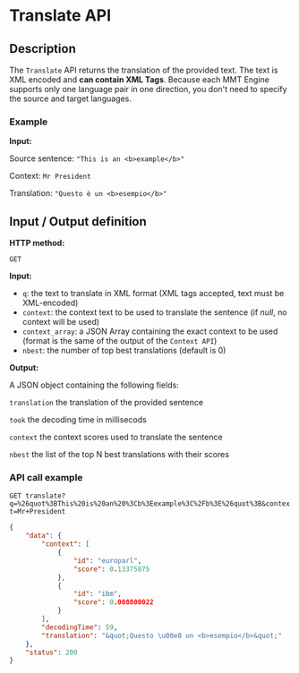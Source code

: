 # Translate API

## Description
The ```Translate``` API returns the translation of the provided text. The text is XML encoded and **can contain XML Tags**.
Because each MMT Engine supports only one language pair in one direction, you don't need to specify the source and target languages.

### Example

**Input:**

Source sentence:
```"This is an <b>example</b>"```

Context:
```Mr President```

Translation:
```"Questo è un <b>esempio</b>"```

## Input / Output definition

**HTTP method:**

``` GET ```

**Input:**

* ```q```: the text to translate in XML format (XML tags accepted, text must be XML-encoded)
* ```context```: the context text to be used to translate the sentence (if *null*, no context will be used)
* ```context_array```: a JSON Array containing the exact context to be used (format is the same of the output of the ```Context API```)
* ```nbest```: the number of top best translations (default is 0)

**Output:**

A JSON object containing the following fields:

```translation``` the translation of the provided sentence

```took``` the decoding time in millisecods

```context``` the context scores used to translate the sentence

```nbest``` the list of the top N best translations with their scores

### API call example

```GET translate?q=%26quot%3BThis%20is%20an%20%3Cb%3Eexample%3C%2Fb%3E%26quot%3B&context=Mr+President```

```json
{
    "data": {
        "context": [
            {
                "id": "europarl",
                "score": 0.13375875
            },
            {
                "id": "ibm",
                "score": 0.008800022
            }
        ],
        "decodingTime": 59,
        "translation": "&quot;Questo \u00e8 un <b>esempio</b>&quot;"
    },
    "status": 200
}
```
